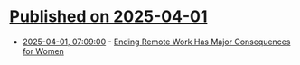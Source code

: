 # [Published on 2025-04-01](index.md)

* [2025-04-01, 07:09:00](https://soylentnews.org/article.pl?sid=25/03/31/0411203&from=rss) - [Ending Remote Work Has Major Consequences for Women](https://soylentnews.org/article.pl?sid=25/03/31/0411203&from=rss)
